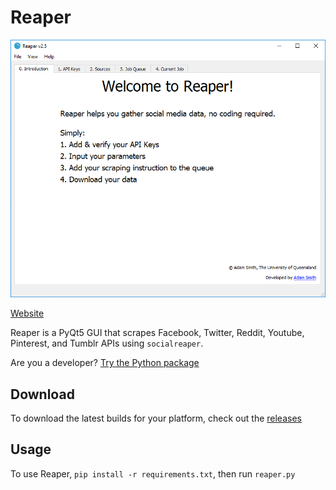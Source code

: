 # Reaper
![Input screenshot](img/preview.gif)

[Website](http://reaper.social)

Reaper is a PyQt5 GUI that scrapes Facebook, Twitter, Reddit, Youtube, Pinterest, and Tumblr APIs 
using `socialreaper`.

Are you a developer? [Try the Python package](https://github.com/ScriptSmith/socialreaper)

## Download
To download the latest builds for your platform, check out the [releases](https://github.com/ScriptSmith/reaper/releases)

## Usage
To use Reaper, `pip install -r requirements.txt`, then run `reaper.py`
